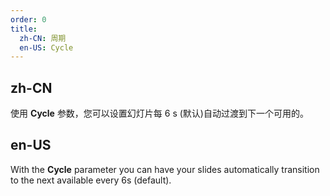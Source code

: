 ```yaml
---
order: 0
title:
  zh-CN: 周期
  en-US: Cycle
---
```


## zh-CN

使用 **Cycle** 参数，您可以设置幻灯片每 6 s (默认)自动过渡到下一个可用的。

## en-US

With the **Cycle** parameter you can have your slides automatically transition to the next available every 6s (default).
